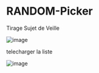 # RANDOM-Picker
Tirage Sujet de Veille

![image](https://user-images.githubusercontent.com/93932952/192395091-bbd2f47f-0a74-49c1-ace8-680a50c1ae1d.png)

telecharger la liste 

![image](https://user-images.githubusercontent.com/93932952/192395390-104f1bd8-d999-472f-a755-7c3ab787bac4.png)

